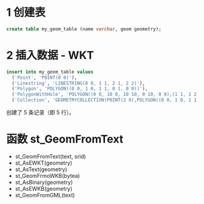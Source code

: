 # 1 创建表

``` sql
create table my_geom_table (name varchar, geom geometry);
```



# 2 插入数据 - WKT

``` sql
insert into my_geom_table values
  ('Point', 'POINT(0 0)'),
  ('Linestring', 'LINESTRING(0 0, 1 1, 2 1, 2 2)'),
  ('Polygon', 'POLYGON((0 0, 1 0, 1 1, 0 1, 0 0))'),
  ('PolygonWithHole', 'POLYGON((0 0, 10 0, 10 10, 0 10, 0 0),(1 1, 1 2, 2 2, 2 1, 1 1))'),
  ('Collection', 'GEOMETRYCOLLECTION(POINT(2 0),POLYGON((0 0, 1 0, 1 1, 0 1, 0 0)))');
```

创建了 5 条记录（即 5 行）。



# 函数 st_GeomFromText





- st_GeomFromText(text, srid)
- st_AsEWKT(geometry)
- st_AsText(geometry)
- st_GeomFrmoWKB(bytea)
- st_AsBinary(geometry)
- st_AsEWKB(geometry)
- st_GeomFromGML(text)